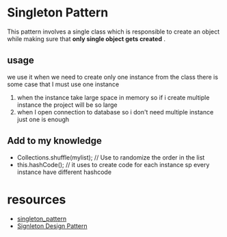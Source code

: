 # Singleton Pattern
This pattern involves a single class which is responsible to create 
an object while making sure that __only single object gets created__ .
 ## usage 
 we use it when we need to create only one instance from the class 
there is some case that I must use one instance
1. when  the instance take large space in memory so if i create multiple instance the project will be so large
2. when I open connection to database so i don't need multiple instance just one is enough

## Add to my knowledge
- Collections.shuffle(mylist); // Use to randomize the order in the list
- this.hashCode(); // it uses to create code for each instance  sp every instance have different hashcode

# resources
- [singleton_pattern](https://www.tutorialspoint.com/design_pattern/singleton_pattern.htm)
- [Signleton Design Pattern](https://www.youtube.com/watch?v=gma-B2_GtT8&list=PLZeX1aIDYSn8qNDPcqwyvOtGZkMQwPjCg&index=2)